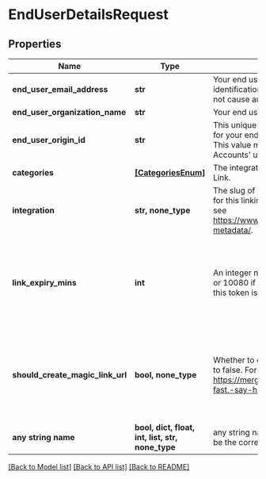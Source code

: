 # EndUserDetailsRequest


## Properties
Name | Type | Description | Notes
------------ | ------------- | ------------- | -------------
**end_user_email_address** | **str** | Your end user&#39;s email address. This is purely for identification purposes - setting this value will not cause any emails to be sent. | 
**end_user_organization_name** | **str** | Your end user&#39;s organization. | 
**end_user_origin_id** | **str** | This unique identifier typically represents the ID for your end user in your product&#39;s database. This value must be distinct from other Linked Accounts&#39; unique identifiers. | 
**categories** | [**[CategoriesEnum]**](CategoriesEnum.md) | The integration categories to show in Merge Link. | 
**integration** | **str, none_type** | The slug of a specific pre-selected integration for this linking flow token. For examples of slugs, see https://www.merge.dev/docs/basics/integration-metadata/. | [optional] 
**link_expiry_mins** | **int** | An integer number of minutes between [30, 720 or 10080 if for a Magic Link URL] for how long this token is valid. Defaults to 30. | [optional]  if omitted the server will use the default value of 30
**should_create_magic_link_url** | **bool, none_type** | Whether to generate a Magic Link URL. Defaults to false. For more information on Magic Link, see https://merge.dev/blog/product/integrations,-fast.-say-hello-to-magic-link/. | [optional]  if omitted the server will use the default value of False
**any string name** | **bool, dict, float, int, list, str, none_type** | any string name can be used but the value must be the correct type | [optional]

[[Back to Model list]](../README.md#documentation-for-models) [[Back to API list]](../README.md#documentation-for-api-endpoints) [[Back to README]](../README.md)


